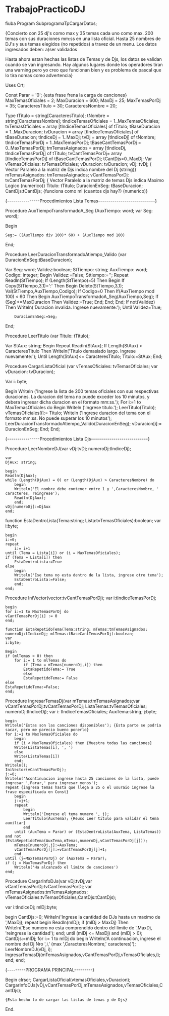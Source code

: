 # TrabajoPracticoDJ
fiuba
Program	SubprogramaTpCargarDatos;

{Concierto con 25 dj's como max y 35 temas cada uno como max. 200 temas con sus duraciones mm:ss
en una lista oficial.
Hasta 25 nombres de DJ's y sus temas elegidos (no repetidos) a travez de un menu.
Los datos ingresados deben:
a)ser validados

Hasta ahora estan hechas las listas de Temas y de Djs, los datos se validan cuando se van ingresando. Hay algunos lugares
donde los operadores tiran una warning pero yo creo que funcionan bien y es problema de pascal que lo tira nomas como advertencia}

Uses Crt;

Const
	Parar = '0'; {esta frase frena la carga de canciones}
	MaxTemasOficiales = 2;
	MaxDuracion = 600;
	MaxDj = 25;
	MaxTemasPorDj = 35;
	CaracteresTitulo = 30;
	CaracteresNombre = 20;

Type
	tTitulo = string[CaracteresTitulo];
	tNombre = string[CaracteresNombre];
	tIndiceTemasOficiales = 1..MaxTemasOficiales;
	tvTemasOficiales = array [tIndiceTemasOficiales] of tTitulo;
	tBaseDuracion = 1..MaxDuracion;
	tvDuracion = array [tIndiceTemasOficiales] of tBaseDuracion;
	tIndiceDj = 1..MaxDj;
	tvDj = array [tIndiceDj] of tNombre;
    tIndiceTemasPorDj = 1..MaxTemasPorDj;
    tBaseCantTemasPorDj = 0..MaxTemasPorDj;
	tmTemasAsignados = array [tIndiceDj, tIndiceTemasPorDj] of tTitulo;
	tvCantTemasPorDj= array [tIndiceTemasPorDj] of tBaseCantTemasPorDj;
	tCantDjs=0..MaxDj;
Var
	vTemasOficiales: tvTemasOficiales;
	vDuracion: tvDuracion;
	vDj: tvDj;						{ Vector Paralelo a la matriz de Djs indica nombre del Dj (string)}
	mTemasAsignados: tmTemasAsignados;
	vCantTemasPorDj: tvCantTemasPorDj; { Vector Paralelo a la matriz de temas Djs indica Maximo Logico (numerico)}
	Titulo: tTitulo;
    DuracionEnSeg: tBaseDuracion;
    CantDjs:tCantDjs; {funciona como ml (cuantos djs hay?) (numerico)}









{----------------Procedimientos Lista Temas----------------------------}

Procedure AuxTiempoTransformadoA_Seg (AuxTiempo: word;  var Seg: word);

Begin

	Seg:= ((AuxTiempo div 100)* 60) + (AuxTiempo mod 100)
End;



Procedure LeerDuracionTransformadoAtiempo_Valido (var DuracionEnSeg:tBaseDuracion);

Var
Seg: word;
Validez:boolean;
StTiempo: string;
AuxTiempo: word;
Codigo: integer;
Begin
	Validez:=False;
        Sttiempo:='';
	Repeat
	Readln(StTiempo);
	If (Length(StTiempo)=5) Then
		Begin
		If Copy(StTiempo,3,1)=':' Then
			Begin
			Delete(StTiempo,3,1);
                        Val(StTiempo,AuxTiempo,Codigo);
			If Codigo=0 Then
				If(AuxTiempo mod 100) < 60 Then
					Begin
					AuxTiempoTransformadoA_Seg(AuxTiempo,Seg);
					If (Seg)<=MaxDuracion Then
						Validez:=True;
					End;
			End;
		End;
	If not(Validez) Then
		Writeln('Duracion invalida. Ingrese nuevamente:');
	Until Validez=True;

        DuracionEnSeg:=Seg;

End;



Procedure LeerTitulo (var Titulo: tTitulo);

Var
	StAux: string;
Begin
	Repeat
	Readln(StAux);
	If Length(StAux) > CaracteresTitulo Then
		Writeln('Titulo demasiado largo. Ingrese nuevamente:');
	Until Length(StAux)<= CaracteresTitulo;
	Titulo:=StAux;
End;




Procedure CargarListaOficial (var vTemasOficiales: tvTemasOficiales; var vDuracion: tvDuracion);

Var
	i: byte;

Begin
	Writeln ('Ingrese la lista de 200 temas oficiales con sus respectivas duraciones. La duracion del tema no puede exceder los 10 minutos, y debera ingresar dicha duracion en el formato mm:ss.');
	For i:=1 to MaxTemasOficiales do
		Begin
		Writeln ('Ingrese titulo.');
		LeerTitulo(Titulo);
		vTemasOficiales[i]:= Titulo;
		Writeln ('Ingrese duracion del tema con el formato mm:ss. No puede superar los 10 minutos');
		LeerDuracionTransformadoAtiempo_Valido(DuracionEnSeg);
		vDuracion[i]:= DuracionEnSeg;
		End;
End;

{----------------Procedimientos Lista Djs----------------------------}

Procedure LeerNombreDJ(var vDj:tvDj; numeroDj:tIndiceDj);

	var
	DjAux: string;

	begin
	Readln(DjAux);
	while (Length(DjAux) = 0) or (Length(DjAux) > CaracteresNombre) do
		begin
		Writeln('El nombre debe contener entre 1 y ',CaracteresNombre, ' caracteres, reingrese');
		Readln(DjAux);
		end;
	vDj[numeroDj]:=DjAux
	end;

function EstaDentroLista(Tema:string; Lista:tvTemasOficiales):boolean;
	var 
	i:byte;

	begin
	i:=0;
	repeat
		i:= i+1 
	until (Tema = Lista[i]) or (i = MaxTemasOficiales);
	if (Tema = Lista[i]) then
		EstaDentroLista:=True
	else
		begin
		Writeln('Ese tema no esta dentro de la lista, ingrese otro tema');
		EstaDentroLista:=False;
		end;
	end;

Procedure IniVector(vector:tvCantTemasPorDj);
	var 
	i:tIndiceTemasPorDj;
	
	begin
	for i:=1 to MaxTemasPorDj do
	vCantTemasPorDj[i] := 0
	end;

	function EstaRepetidoTema(Tema:string; mTemas:tmTemasAsignados; numeroDj:tIndiceDj; mlTemas:tBaseCantTemasPorDj):boolean;
	var
	i:byte;

	Begin
	if (mlTemas > 0) then
		for i:= 1 to mlTemas do
			if (Tema = mTemas[numeroDj,i]) then
			EstaRepetidoTema:= True
			else
			EstaRepetidoTema:= False
	else
	EstaRepetidoTema:=False;
	end;

Procedure IngresarTemasDj(var mTemas:tmTemasAsignados;var vCantTemasPorDj:tvCantTemasPorDj; ListaTemas:tvTemasOficiales; numeroDj:tIndiceDj);
	var
	i: tIndiceTemasOficiales;
	AuxTema:string;
	j:byte;

	begin
	Writeln('Estas son las canciones disponibles'); {Esta parte se podria sacar, pero me parecio bueno ponerlo}
	for i:=1 to MaxTemasOficiales do 
		begin
		if (i < MaxTemasOficiales) then {Muestra todas las canciones}
		Write(ListaTemas[i], ', ')
		else 
		Write(ListaTemas[i])
		end;
	Writeln();
	IniVector(vCantTemasPorDj);
	j:=0;
	Writeln('Acontinuacion ingrese hasta 25 canciones de la lista, puede ingresar ',Parar,' para ingresar menos');
	repeat {ingresa temas hasta que llega a 25 o el usuraio ingrese la frase especificada en Const}
		begin
		j:=j+1;
		repeat
			begin
			Writeln('Ingrese el tema numero ', j);
			LeerTitulo(AuxTema); {Reuso Leer titulo para validar el tema auxiliar}
			end
		until (AuxTema = Parar) or (EstaDentroLista(AuxTema, ListaTemas)) and not (EstaRepetidoTema(AuxTema,mTemas,numeroDj,vCantTemasPorDj[j]));
		mTemas[numeroDj,j]:=AuxTema;
		vCantTemasPorDj[j]:=vCantTemasPorDj[j]+1;
		end
	until (j=MaxTemasPorDj) or (AuxTema = Parar);
	if (j = MaxTemasPorDj) then
		Writeln('Ha alcanzado el limite de canciones')
	end;


Procedure CargarInfoDJs(var vDj:tvDj;var vCantTemasPorDj:tvCantTemasPorDj; var mTemasAsignados:tmTemasAsignados; vTemasOficiales:tvTemasOficiales;CantDjs:tCantDjs);

var
i:tIndiceDj;
mlDj:byte;

begin
	CantDjs:=0;
	Writeln('Ingrese la cantidad de DJs hasta un maximo de ',MaxDj);
	repeat
	begin
	Readln(mlDj);
	if (mlDj > MaxDj) Then   
		Writeln('Ese numero no esta comprendido dentro del limite de ',MaxDj, 'reingrese la cantidad');
	end;
	until (mlDj <= MaxDj) and (mlDj > 0);
	CantDjs:=mlDj;
	for i:= 1 to mlDj do
		begin
		Writeln('A continuacion, ingrese el nombre del Dj Nro ',i,' (max ',CaracteresNombre,' caracteres)');
		LeerNombreDJ(vDj, i);
		IngresarTemasDj(mTemasAsignados,vCantTemasPorDj,vTemasOficiales,i);
		end;
end;




{---------PROGRAMA PRINCIPAL---------}

Begin 
	clrscr; 
	CargarListaOficial(vtemasOficiales,vDuracion);
	CargarInfoDJs(vDj,vCantTemasPorDj,mTemasAsignados,vTemasOficiales,CantDjs);

	{Esta hecho lo de cargar las listas de temas y de Djs}

End.
